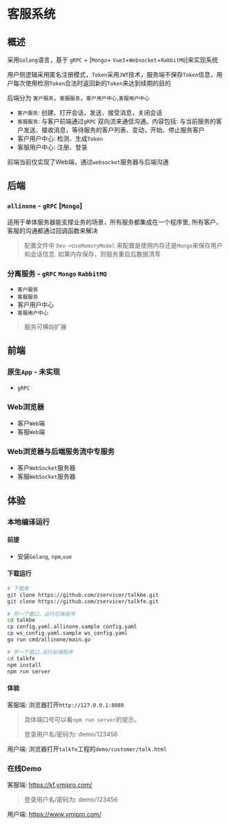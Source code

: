 # 客服系统

## 概述

采用`Golang`语言，基于 `gRPC` + [`Mongo`+ `Vue3`+`Websocket`+`RabbitMQ`]来实现系统

用户侧逻辑采用匿名注册模式，`Token`采用`JWT`技术，服务端不保存`Token`信息，用户每次使用检测`Token`合法时返回新的`Token`来达到续期的目的


后端分为 `客户服务`，`客服服务`，`客户用户中心`,`客服用户中心`


* `客户服务`: 创建、打开会话，发送、接受消息，关闭会话
* `客服服务`: 与客户前端通过`gRPC` 双向流来通信沟通。内容包括: 与当前服务的客户发送、接收消息，等待服务的客户列表、变动，开始、停止服务客户
* 客户用户中心: 检测、生成`Token`
* 客服用户中心: 注册、登录

前端当前仅实现了Web端，通过`websocket`服务器与后端沟通


## 后端

### `allinone` - `gRPC` [`Mongo`]

适用于单体服务器能支撑业务的场景，所有服务都集成在一个程序里, 所有客户、客服的沟通都通过回调函数来解决

> 配置文件中 `Dev->UseMemoryModel` 来配置是使用内存还是`Mongo`来保存用户和会话信息. 如果内存保存，则服务重启后数据清零

### 分离服务 - `gRPC` `Mongo` `RabbitMQ`

  * `客户服务`
  * `客服服务`
  * 客户用户中心
  * `客服用户中心`

> 服务可横向扩展

## 前端

### 原生`App` - 未实现

* `gRPC`

### Web浏览器

* 客户`Web`端
* 客服`Web`端

### Web浏览器与后端服务流中专服务

* 客户`WebSocket`服务器
* 客服`WebSocket`服务器


## 体验

### 本地编译运行

#### 前提

* 安装`Golang`, `npm`,`vue`

#### 下载运行

```bash
# 下载库
git clone https://github.com/zservicer/talkbe.git
git clone https://github.com/zservicer/talkfe.git

# 开一个窗口，运行后端程序
cd talkbe
cp config.yaml.allinone.sample config.yaml
cp ws_config.yaml.sample ws_config.yaml
go run cmd/allinone/main.go

# 开一个窗口,运行前端程序
cd talkfe
npm install
npm run server

```

#### 体验

客服端: 浏览器打开`http://127.0.0.1:8080`

> 具体端口号可以看`npm run server`的提示。
>
> 登录用户名/密码为: demo/123456

用户端: 浏览器打开`talkfe`工程的`demo/customer/talk.html`



### 在线Demo

客服端: https://kf.ymipro.com/

> 登录用户名/密码为: demo/123456

用户端: https://www.ymipro.com/
